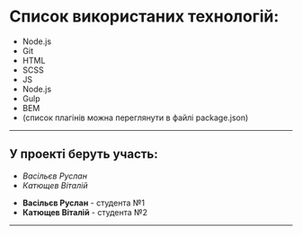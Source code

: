 # Список використаних технологій:
* Node.js 
* Git
* HTML
* SCSS 
* JS 
* Node.js  
* Gulp
* BEM
* (список плагінів можна переглянути в файлі package.json)

***********************************************************************************************************************

## У проекті беруть участь: 
* *Васільєв Руслан*
* *Катющев Віталій*

- **Васільєв Руслан** - студента №1
- **Катющев Віталій** - студента №2

************************************************************************************************************************





